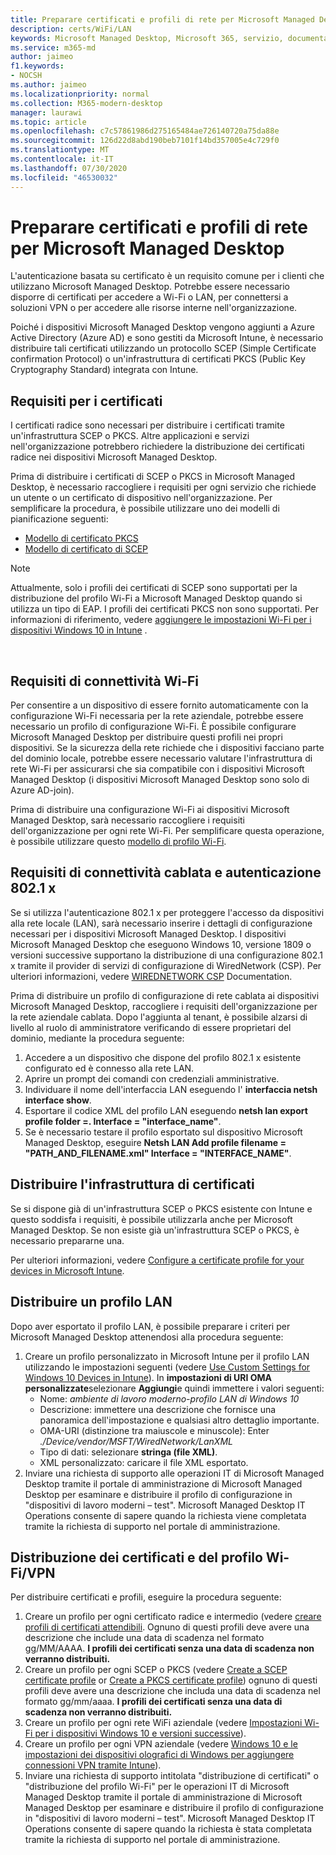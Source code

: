 ```yaml
---
title: Preparare certificati e profili di rete per Microsoft Managed Desktop
description: certs/WiFi/LAN
keywords: Microsoft Managed Desktop, Microsoft 365, servizio, documentazione
ms.service: m365-md
author: jaimeo
f1.keywords:
- NOCSH
ms.author: jaimeo
ms.localizationpriority: normal
ms.collection: M365-modern-desktop
manager: laurawi
ms.topic: article
ms.openlocfilehash: c7c57861986d275165484ae726140720a75da88e
ms.sourcegitcommit: 126d22d8abd190beb7101f14bd357005e4c729f0
ms.translationtype: MT
ms.contentlocale: it-IT
ms.lasthandoff: 07/30/2020
ms.locfileid: "46530032"
---
```

# <a name="prepare-certificates-and-network-profiles-for-microsoft-managed-desktop"></a>Preparare certificati e profili di rete per Microsoft Managed Desktop  
 
L'autenticazione basata su certificato è un requisito comune per i clienti che utilizzano Microsoft Managed Desktop. Potrebbe essere necessario disporre di certificati per accedere a Wi-Fi o LAN, per connettersi a soluzioni VPN o per accedere alle risorse interne nell'organizzazione.   
 
Poiché i dispositivi Microsoft Managed Desktop vengono aggiunti a Azure Active Directory (Azure AD) e sono gestiti da Microsoft Intune, è necessario distribuire tali certificati utilizzando un protocollo SCEP (Simple Certificate confirmation Protocol) o un'infrastruttura di certificati PKCS (Public Key Cryptography Standard) integrata con Intune.    
 
## <a name="certificate-requirements"></a>Requisiti per i certificati 
 
I certificati radice sono necessari per distribuire i certificati tramite un'infrastruttura SCEP o PKCS. Altre applicazioni e servizi nell'organizzazione potrebbero richiedere la distribuzione dei certificati radice nei dispositivi Microsoft Managed Desktop.    
 
Prima di distribuire i certificati di SCEP o PKCS in Microsoft Managed Desktop, è necessario raccogliere i requisiti per ogni servizio che richiede un utente o un certificato di dispositivo nell'organizzazione. Per semplificare la procedura, è possibile utilizzare uno dei modelli di pianificazione seguenti:  
 
- [Modello di certificato PKCS](https://github.com/MicrosoftDocs/microsoft-365-docs/raw/public/microsoft-365/managed-desktop/get-ready/downloads/PKCS-certificate-template.xlsx) 
- [Modello di certificato di SCEP](https://github.com/MicrosoftDocs/microsoft-365-docs/raw/public/microsoft-365/managed-desktop/get-ready/downloads/SCEP-certificate-template.xlsx)

>[!NOTE]
>Attualmente, solo i profili dei certificati di SCEP sono supportati per la distribuzione del profilo Wi-Fi a Microsoft Managed Desktop quando si utilizza un tipo di EAP. I profili dei certificati PKCS non sono supportati. Per informazioni di riferimento, vedere [aggiungere le impostazioni Wi-Fi per i dispositivi Windows 10 in Intune](https://docs.microsoft.com/intune/wi-fi-settings-windows) .

  
## <a name="wi-fi-connectivity-requirements"></a>Requisiti di connettività Wi-Fi

Per consentire a un dispositivo di essere fornito automaticamente con la configurazione Wi-Fi necessaria per la rete aziendale, potrebbe essere necessario un profilo di configurazione Wi-Fi. È possibile configurare Microsoft Managed Desktop per distribuire questi profili nei propri dispositivi. Se la sicurezza della rete richiede che i dispositivi facciano parte del dominio locale, potrebbe essere necessario valutare l'infrastruttura di rete Wi-Fi per assicurarsi che sia compatibile con i dispositivi Microsoft Managed Desktop (i dispositivi Microsoft Managed Desktop sono solo di Azure AD-join). 
 
Prima di distribuire una configurazione Wi-Fi ai dispositivi Microsoft Managed Desktop, sarà necessario raccogliere i requisiti dell'organizzazione per ogni rete Wi-Fi. Per semplificare questa operazione, è possibile utilizzare questo [modello di profilo Wi-Fi](https://github.com/MicrosoftDocs/microsoft-365-docs/raw/public/microsoft-365/managed-desktop/get-ready/downloads/WiFi-profile-template.xlsx).
 
 
## <a name="wired-connectivity-requirements-and-8021x-authentication"></a>Requisiti di connettività cablata e autenticazione 802.1 x 
 
Se si utilizza l'autenticazione 802.1 x per proteggere l'accesso da dispositivi alla rete locale (LAN), sarà necessario inserire i dettagli di configurazione necessari per i dispositivi Microsoft Managed Desktop. I dispositivi Microsoft Managed Desktop che eseguono Windows 10, versione 1809 o versioni successive supportano la distribuzione di una configurazione 802.1 x tramite il provider di servizi di configurazione di WiredNetwork (CSP). Per ulteriori informazioni, vedere [WIREDNETWORK CSP](https://docs.microsoft.com/windows/client-management/mdm/wirednetwork-csp) Documentation. 
 
Prima di distribuire un profilo di configurazione di rete cablata ai dispositivi Microsoft Managed Desktop, raccogliere i requisiti dell'organizzazione per la rete aziendale cablata. Dopo l'aggiunta al tenant, è possibile alzarsi di livello al ruolo di amministratore verificando di essere proprietari del dominio, mediante la procedura seguente: 
 
 
1. Accedere a un dispositivo che dispone del profilo 802.1 x esistente configurato ed è connesso alla rete LAN.  
2. Aprire un prompt dei comandi con credenziali amministrative. 
3. Individuare il nome dell'interfaccia LAN eseguendo l' **interfaccia netsh interface show**. 
4. Esportare il codice XML del profilo LAN eseguendo **netsh lan export profile folder =.  Interface = "interface_name"**. 
5. Se è necessario testare il profilo esportato sul dispositivo Microsoft Managed Desktop, eseguire **Netsh LAN Add profile filename = "PATH_AND_FILENAME.xml" Interface = "INTERFACE_NAME"**. 
 
 
## <a name="deploy-certificate-infrastructure"></a>Distribuire l'infrastruttura di certificati  
 
Se si dispone già di un'infrastruttura SCEP o PKCS esistente con Intune e questo soddisfa i requisiti, è possibile utilizzarla anche per Microsoft Managed Desktop. Se non esiste già un'infrastruttura SCEP o PKCS, è necessario prepararne una.  
 
Per ulteriori informazioni, vedere [Configure a certificate profile for your devices in Microsoft Intune](https://docs.microsoft.com/intune/certificates-configure). 
 
 
 
## <a name="deploy-a-lan-profile"></a>Distribuire un profilo LAN 
 
Dopo aver esportato il profilo LAN, è possibile preparare i criteri per Microsoft Managed Desktop attenendosi alla procedura seguente:   
 
1. Creare un profilo personalizzato in Microsoft Intune per il profilo LAN utilizzando le impostazioni seguenti (vedere [Use Custom Settings for Windows 10 Devices in Intune](https://docs.microsoft.com/intune/custom-settings-windows-10)). In **impostazioni di URI OMA personalizzate**selezionare **Aggiungi**e quindi immettere i valori seguenti: 
    - Nome: *ambiente di lavoro moderno-profilo LAN di Windows 10* 
    - Descrizione: immettere una descrizione che fornisce una panoramica dell'impostazione e qualsiasi altro dettaglio importante. 
    - OMA-URI (distinzione tra maiuscole e minuscole): Enter *./Device/vendor/MSFT/WiredNetwork/LanXML*
    - Tipo di dati: selezionare **stringa (file XML)**. 
    - XML personalizzato: caricare il file XML esportato.
2. Inviare una richiesta di supporto alle operazioni IT di Microsoft Managed Desktop tramite il portale di amministrazione di Microsoft Managed Desktop per esaminare e distribuire il profilo di configurazione in "dispositivi di lavoro moderni – test". Microsoft Managed Desktop IT Operations consente di sapere quando la richiesta viene completata tramite la richiesta di supporto nel portale di amministrazione.
 
## <a name="deploy-certificates-and-wi-fivpn-profile"></a>Distribuzione dei certificati e del profilo Wi-Fi/VPN 
 
 
Per distribuire certificati e profili, eseguire la procedura seguente:

1. Creare un profilo per ogni certificato radice e intermedio (vedere [creare profili di certificati attendibili](https://docs.microsoft.com/intune/protect/certificates-configure#step-3-create-trusted-certificate-profiles). Ognuno di questi profili deve avere una descrizione che include una data di scadenza nel formato gg/MM/AAAA. **I profili dei certificati senza una data di scadenza non verranno distribuiti.**
2. Creare un profilo per ogni SCEP o PKCS (vedere [Create a SCEP certificate profile](https://docs.microsoft.com/intune/protect/certificates-scep-configure#create-a-scep-certificate-profile) or [Create a PKCS certificate profile](https://docs.microsoft.com/intune/protect/certficates-pfx-configure#create-a-pkcs-certificate-profile)) ognuno di questi profili deve avere una descrizione che includa una data di scadenza nel formato gg/mm/aaaa. **I profili dei certificati senza una data di scadenza non verranno distribuiti.**
3. Creare un profilo per ogni rete WiFi aziendale (vedere [Impostazioni Wi-Fi per i dispositivi Windows 10 e versioni successive](https://docs.microsoft.com/intune/wi-fi-settings-windows)).
4. Creare un profilo per ogni VPN aziendale (vedere [Windows 10 e le impostazioni dei dispositivi olografici di Windows per aggiungere connessioni VPN tramite Intune](https://docs.microsoft.com/intune/vpn-settings-windows-10)).
5. Inviare una richiesta di supporto intitolata "distribuzione di certificati" o "distribuzione del profilo Wi-Fi" per le operazioni IT di Microsoft Managed Desktop tramite il portale di amministrazione di Microsoft Managed Desktop per esaminare e distribuire il profilo di configurazione in "dispositivi di lavoro moderni – test". Microsoft Managed Desktop IT Operations consente di sapere quando la richiesta è stata completata tramite la richiesta di supporto nel portale di amministrazione. 
 
 
